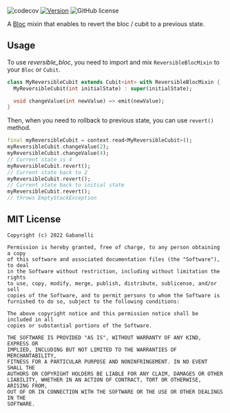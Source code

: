 ![codecov](https://codecov.io/gh/Gabanelli/reversible_bloc/branch/main/graph/badge.svg)
[![Version](https://img.shields.io/pub/v/reversible_bloc.svg)](https://pub.dev/packages/reversible_bloc) ![GitHub license](https://img.shields.io/badge/license-MIT-blue.svg?style=flat)

A [Bloc](https://pub.dev/packages/bloc) mixin that enables to revert the bloc / cubit to a previous state.

## Usage

To use *reversible_bloc*, you need to import and mix `ReversibleBlocMixin` to your `Bloc` or `Cubit`.

```dart
class MyReversibleCubit extends Cubit<int> with ReversibleBlocMixin {
  MyReversibleCubit(int initialState) : super(initialState);

  void changeValue(int newValue) => emit(newValue);
}
```

Then, when you need to rollback to previous state, you can use `revert()` method.

```dart
final myReversibleCubit = context.read<MyReversibleCubit>();
myReversibleCubit.changeValue(2);
myReversibleCubit.changeValue(4);
// Current state is 4
myReversibleCubit.revert();
// Current state back to 2
myReversibleCubit.revert();
// Current state back to initial state
myReversibleCubit.revert();
// throws EmptyStackException
```

## MIT License
```
Copyright (c) 2022 Gabanelli

Permission is hereby granted, free of charge, to any person obtaining a copy
of this software and associated documentation files (the "Software"), to deal
in the Software without restriction, including without limitation the rights
to use, copy, modify, merge, publish, distribute, sublicense, and/or sell
copies of the Software, and to permit persons to whom the Software is
furnished to do so, subject to the following conditions:

The above copyright notice and this permission notice shall be included in all
copies or substantial portions of the Software.

THE SOFTWARE IS PROVIDED "AS IS", WITHOUT WARRANTY OF ANY KIND, EXPRESS OR
IMPLIED, INCLUDING BUT NOT LIMITED TO THE WARRANTIES OF MERCHANTABILITY,
FITNESS FOR A PARTICULAR PURPOSE AND NONINFRINGEMENT. IN NO EVENT SHALL THE
AUTHORS OR COPYRIGHT HOLDERS BE LIABLE FOR ANY CLAIM, DAMAGES OR OTHER
LIABILITY, WHETHER IN AN ACTION OF CONTRACT, TORT OR OTHERWISE, ARISING FROM,
OUT OF OR IN CONNECTION WITH THE SOFTWARE OR THE USE OR OTHER DEALINGS IN THE
SOFTWARE.
```
